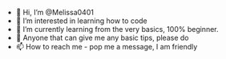 - 👋 Hi, I’m @Melissa0401
- 👀 I’m interested in learning how to code
- 🌱 I’m currently learning from the very basics, 100% beginner. 
- 💞️ Anyone that can give me any basic tips, please do 
- 📫 How to reach me - pop me a message, I am friendly 

<!---
Melissa0401/Melissa0401 is a ✨ special ✨ repository because its `README.md` (this file) appears on your GitHub profile.
You can click the Preview link to take a look at your changes.
--->
